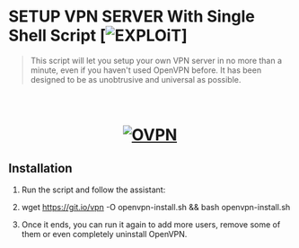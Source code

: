 #  SETUP VPN SERVER With Single Shell Script [![EXPLOiT](https://cdn.rawgit.com/sindresorhus/awesome/d7305f38d29fed78fa85652e3a63e154dd8e8829/media/badge.svg)]
> This script will let you setup your own VPN server in no more than a minute, even if you haven't used OpenVPN before. It has been designed to be as unobtrusive and universal as possible.

<h1 align="center"> <br><a href="#"><img src="https://openvpn.net/wp-content/uploads/2018/06/about_text_logo.png" alt="OVPN"></a></h1>

## Installation
1) Run the script and follow the assistant:

2) wget https://git.io/vpn -O openvpn-install.sh && bash openvpn-install.sh

3) Once it ends, you can run it again to add more users, remove some of them or even completely uninstall OpenVPN.
